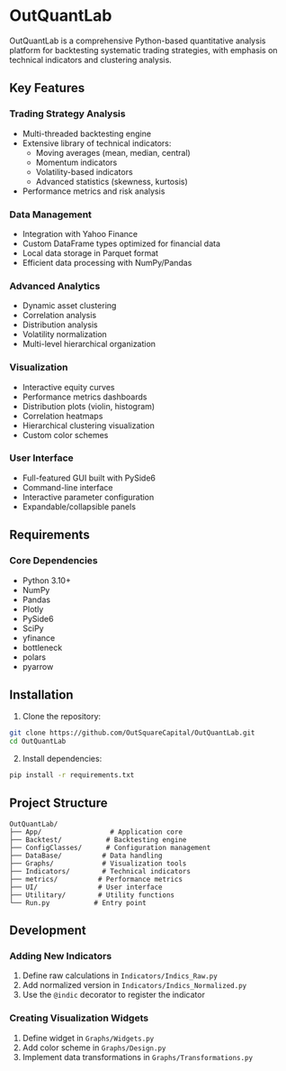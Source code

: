 # OutQuantLab

OutQuantLab is a comprehensive Python-based quantitative analysis platform for backtesting systematic trading strategies, with emphasis on technical indicators and clustering analysis.

## Key Features

### Trading Strategy Analysis
- Multi-threaded backtesting engine
- Extensive library of technical indicators:
  - Moving averages (mean, median, central)
  - Momentum indicators
  - Volatility-based indicators
  - Advanced statistics (skewness, kurtosis)
- Performance metrics and risk analysis

### Data Management
- Integration with Yahoo Finance
- Custom DataFrame types optimized for financial data
- Local data storage in Parquet format
- Efficient data processing with NumPy/Pandas

### Advanced Analytics
- Dynamic asset clustering
- Correlation analysis
- Distribution analysis
- Volatility normalization
- Multi-level hierarchical organization

### Visualization
- Interactive equity curves
- Performance metrics dashboards
- Distribution plots (violin, histogram)
- Correlation heatmaps
- Hierarchical clustering visualization
- Custom color schemes

### User Interface
- Full-featured GUI built with PySide6
- Command-line interface
- Interactive parameter configuration
- Expandable/collapsible panels

## Requirements

### Core Dependencies
- Python 3.10+
- NumPy
- Pandas
- Plotly
- PySide6
- SciPy
- yfinance
- bottleneck
- polars
- pyarrow

## Installation

1. Clone the repository:
```bash
git clone https://github.com/OutSquareCapital/OutQuantLab.git
cd OutQuantLab
```

2. Install dependencies:
```bash
pip install -r requirements.txt
```

## Project Structure

```
OutQuantLab/
├── App/                 # Application core
├── Backtest/           # Backtesting engine
├── ConfigClasses/      # Configuration management
├── DataBase/          # Data handling
├── Graphs/            # Visualization tools
├── Indicators/        # Technical indicators
├── metrics/          # Performance metrics
├── UI/               # User interface
├── Utilitary/        # Utility functions
└── Run.py           # Entry point
```

## Development

### Adding New Indicators

1. Define raw calculations in `Indicators/Indics_Raw.py`
2. Add normalized version in `Indicators/Indics_Normalized.py`
3. Use the `@indic` decorator to register the indicator

### Creating Visualization Widgets

1. Define widget in `Graphs/Widgets.py`
2. Add color scheme in `Graphs/Design.py`
3. Implement data transformations in `Graphs/Transformations.py`